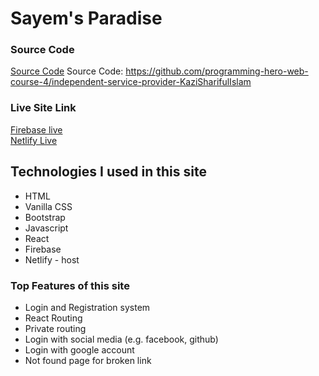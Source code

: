 # Sayem's Paradise

### Source Code

[Source Code](https://github.com/programming-hero-web-course-4/independent-service-provider-KaziSharifulIslam)
Source Code: https://github.com/programming-hero-web-course-4/independent-service-provider-KaziSharifulIslam

### Live Site Link

[Firebase live](https://sayem-s-paradise.web.app/)  
[Netlify Live](https://sayems-paradise.netlify.app/)

## Technologies I used in this site

- HTML
- Vanilla CSS
- Bootstrap
- Javascript
- React
- Firebase
- Netlify - host

### Top Features of this site

- Login and Registration system
- React Routing
- Private routing
- Login with social media (e.g. facebook, github)
- Login with google account
- Not found page for broken link